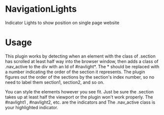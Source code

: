 NavigationLights
================
Indicator Lights to show position on single page website

Usage
=====
This plugin works by detecting when an element with the class of .section has scrolled at least half way into the browser window, then adds a class of .nav_active to the div with an Id of #navlight*. The * should be replaced with a number indicating the order of the section it represents. The plugin figures out the order of the sections by the section's index number, so no need to label them section1, section2, and so on.

You can style the elements however you see fit. Just be sure the .section takes up at least half the viewport or the plugin won't work properly. The #navlight1 , #navlight2, etc. are the indicators and The .nav_active class is your highlighted indicator.
